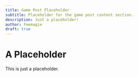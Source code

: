 ```yaml
---
title: Game Post Placeholder
subtitle: Placeholder for the game post content section.
description: Just a placeholder!
author: Feemagie
draft: true
---
```


# A Placeholder

This is just a placeholder.
